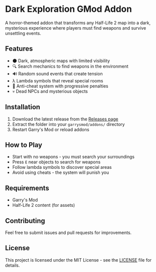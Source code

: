 # Dark Exploration GMod Addon

A horror-themed addon that transforms any Half-Life 2 map into a dark, mysterious experience where players must find weapons and survive unsettling events.

## Features

- 🌑 Dark, atmospheric maps with limited visibility
- 🔍 Search mechanics to find weapons in the environment
- 🔊 Random sound events that create tension
- λ Lambda symbols that reveal special rooms
- 🚫 Anti-cheat system with progressive penalties
- 💀 Dead NPCs and mysterious objects

## Installation

1. Download the latest release from the [Releases page](https://github.com/yourusername/dark_exploration_addon/releases)
2. Extract the folder into your `garrysmod/addons/` directory
3. Restart Garry's Mod or reload addons

## How to Play

- Start with no weapons - you must search your surroundings
- Press `E` near objects to search for weapons
- Follow lambda symbols to discover special areas
- Avoid using cheats - the system will punish you

## Requirements

- Garry's Mod
- Half-Life 2 content (for assets)

## Contributing

Feel free to submit issues and pull requests for improvements.

## License

This project is licensed under the MIT License - see the [LICENSE](LICENSE) file for details.